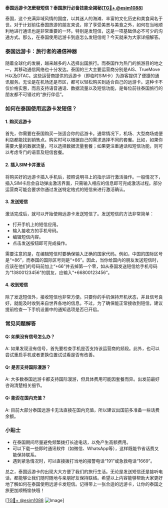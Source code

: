 **泰国远游卡怎麽發短信？泰国旅行必备技能全揭秘[[TG💪+ @esim1088](https://t.me/s/esim1088)]**

泰国，这个充满异域风情的国度，以其迷人的海滩、丰富的文化历史和美食闻名于世。对于计划前往泰国旅游的朋友来说，除了享受美景与美食之外，如何在当地顺利地进行通讯也是非常重要的一环。特别是发短信，这是一项基础但必不可少的沟通方式。那么，在泰国使用远游卡到底怎么发短信呢？今天就来为大家详细解答。

### 泰国远游卡：旅行者的通信神器

随着全球化的发展，越来越多的人选择出国旅行。而泰国作为热门的旅游目的地之一，其移动通信网络也十分发达。泰国的三大主要运营商分别是AIS、TrueMove H以及DTAC。这些运营商提供的远游卡（即临时SIM卡）为游客提供了便捷的通讯服务。无论是在机场还是市区，都可以轻松购买到适合自己的远游卡。这种卡不仅价格实惠，而且支持语音通话、数据流量以及短信功能，是每位前往泰国旅行的朋友都不可错过的“旅行伴侣”。

### 如何在泰国使用远游卡发短信？

#### 1. 购买远游卡
首先，你需要在泰国购买一张适合你的远游卡。通常情况下，机场、大型商场或便利店都能找到销售点。购买时可以根据自己的需求选择不同的套餐。比如，如果你需要大量的数据流量，可以选择数据流量套餐；如果更注重通话和短信功能，则可以考虑专门的语音及短信套餐。

#### 2. 插入SIM卡并激活
将购买好的远游卡插入手机后，按照说明书上的指示进行激活操作。一般情况下，插入SIM卡后会自动弹出激活界面，只需输入相应的信息即可完成激活过程。部分运营商可能会要求你通过发送特定格式的短信来进行激活确认。

#### 3. 发送短信
激活完成后，就可以开始使用远游卡发送短信了。发送短信的方法非常简单：
- 打开手机上的短信应用。
- 输入接收方的手机号码。
- 编辑短信内容。
- 点击发送按钮即可完成操作。

需要注意的是，在编辑短信时要确保输入正确的国家代码。例如，中国的国际区号是“+86”，而泰国的国际区号则是“+66”。因此，当你给国内的朋友发送短信时，应该在他们的号码前加上“+66”并去掉第一个零，如从泰国发送短信给手机号码为“13800123456”的朋友，应输入“+66800123456”。

#### 4. 收到短信
除了发送短信外，接收短信也非常方便。只要你的手机保持开机状态，并且信号良好，就能及时收到来自世界各地的信息。不过，为了确保能正常接收到短信，建议提前检查一下手机设置中的通知选项是否已开启。

### 常见问题解答

#### Q: 如果没有信号怎么办？
A: 如果发现没有信号，首先要检查手机是否支持该运营商的频段。此外，也可以尝试重启手机或者更换位置试试看是否有改善。

#### Q: 是否支持国际漫游？
A: 大多数泰国远游卡都支持国际漫游，但具体费用可能因套餐而异。出发前最好咨询清楚相关细节。

#### Q: 能否在国内充值？
A: 目前大部分泰国远游卡无法直接在国内充值，所以建议出国前多准备一些话费余额。

### 小贴士
- 在泰国期间尽量避免频繁拨打长途电话，以免产生高额费用。
- 可以下载一些即时通讯软件（如微信、WhatsApp等），这样既能节省话费又能保持联系。
- 遇到紧急情况时，可以直接拨打当地的报警电话“191”或急救电话“1669”。

总之，泰国远游卡的出现大大方便了我们的旅行生活。无论是发送短信还是接听电话，都能够让我们随时随地与亲朋好友保持联络。希望以上内容能够帮助大家更好地了解如何在泰国使用远游卡发短信。记得带上一张合适的远游卡，让你的泰国之旅更加顺畅愉快哦！

[[TG💪+ @esim1088](https://t.me/s/esim1088) ![Image](https://i.postimg.cc/4NQfJmqS/Snipaste-2025-05-13-00-14-12.png)]